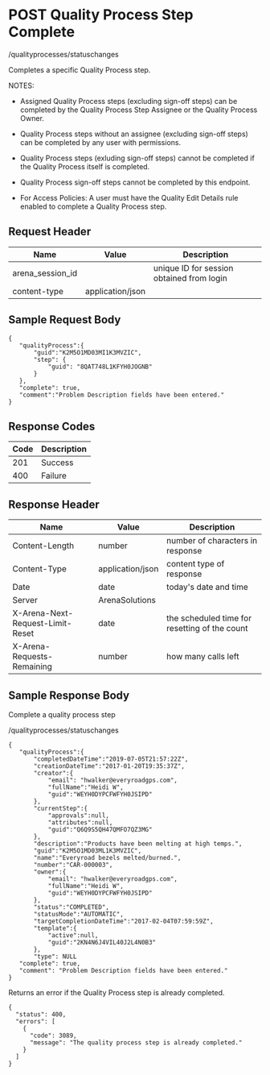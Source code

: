 # POST Quality Process Step Complete
/qualityprocesses/statuschanges

Completes a specific Quality Process step. 

NOTES:
          
          
          
          
          
        

* Assigned Quality Process steps (excluding sign-off steps) can be completed by the Quality Process Step Assignee or the Quality Process Owner.

* Quality Process steps without an assignee (excluding sign-off steps) can be completed by any user with permissions.

* Quality Process steps (exluding sign-off steps) cannot be completed if the Quality Process itself is completed.

* Quality Process sign-off steps cannot be completed by this endpoint.

* For Access Policies: A user must have the Quality Edit Details rule enabled to complete a Quality Process step.

## Request Header

| Name<br> | Value<br> | Description<br> |
|  --- |  --- |  --- | 
| arena_session_id<br> |   | unique ID for session obtained from login<br> |
| content-type<br> | application/json<br> |   |

## Sample Request Body
```
{  
   "qualityProcess":{
       "guid":"K2M5O1MD03MI1K3MVZIC",
       "step": {
           "guid": "8QAT748L1KFYH0JOGNB"
       }
   },
   "complete": true,
   "comment":"Problem Description fields have been entered."
}
```
## Response Codes

| Code<br> | Description<br> |
|  --- |  --- | 
| 201<br> | Success<br> |
| 400<br> | Failure<br> |

## Response Header

| Name<br> | Value<br> | Description<br> |
|  --- |  --- |  --- | 
| Content-Length<br> | number<br> | number of characters in response<br> |
| Content-Type<br> | application/json<br> | content type of response<br> |
| Date<br> | date<br> | today's date and time<br> |
| Server<br> | ArenaSolutions<br> |   |
| X-Arena-Next-Request-Limit-Reset<br> | date<br> | the scheduled time for resetting of the count<br> |
| X-Arena-Requests-Remaining<br> | number<br> | how many calls left<br> |

## Sample Response Body
Complete a quality process step

/qualityprocesses/statuschanges

```
{
   "qualityProcess":{  
       "completedDateTime":"2019-07-05T21:57:22Z",
       "creationDateTime":"2017-01-20T19:35:37Z",
       "creator":{ 
           "email": "hwalker@everyroadgps.com", 
           "fullName":"Heidi W",
           "guid":"WEYH0DYPCFWFYH0JSIPD"
       },
       "currentStep":{  
           "approvals":null,
           "attributes":null,
           "guid":"Q6Q9S5QH47QMFO7QZ3MG"
       },
       "description":"Products have been melting at high temps.",
       "guid":"K2M5O1MD03ML1K3MVZIC",
       "name":"Everyroad bezels melted/burned.",
       "number":"CAR-000003",
       "owner":{  
           "email": "hwalker@everyroadgps.com",
           "fullName":"Heidi W",
           "guid":"WEYH0DYPCFWFYH0JSIPD"
       },
       "status":"COMPLETED",
       "statusMode":"AUTOMATIC",
       "targetCompletionDateTime":"2017-02-04T07:59:59Z",
       "template":{  
           "active":null,
           "guid":"2KN4N6J4VIL40J2L4N0B3"
       },
       "type": NULL
   "complete": true,
   "comment": "Problem Description fields have been entered."
}
```
Returns an error if the Quality Process step is already completed.



```
{
  "status": 400,
  "errors": [
    {
      "code": 3089,
      "message": "The quality process step is already completed."
    }
  ]
}
```
